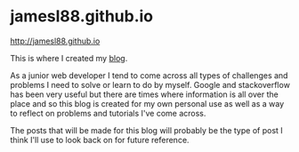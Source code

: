 jamesl88.github.io
=====

http://jamesl88.github.io

This is where I created my [blog](https://jamesl88.github.io).

As a junior web developer I tend to come across all types of challenges and problems I need to solve or learn to do by myself.
Google and stackoverflow has been very useful but there are times where information is all over the place and so this blog is created for my own personal use as well as a way to reflect on problems and tutorials I've come across.

The posts that will be made for this blog will probably be the type of post I think I'll use to look back on for future reference.
